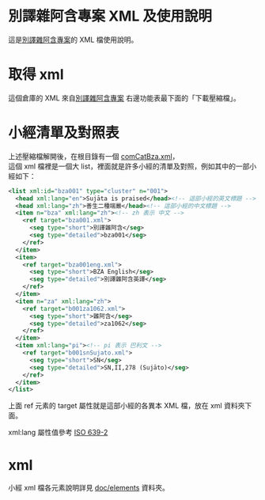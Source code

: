 # 別譯雜阿含專案 XML 及使用說明

這是[別譯雜阿含專案](http://buddhistinformatics.dila.edu.tw/BZA)的 XML 檔使用說明。

# 取得 xml

這個倉庫的 XML 來自[別譯雜阿含專案](http://buddhistinformatics.dila.edu.tw/BZA) 右邊功能表最下面的「下載壓縮檔」。

# 小經清單及對照表

上述壓縮檔解開後，在根目錄有一個 [comCatBza.xml](comCatBza.xml)，  
這個 xml 檔裡是一個大 list，裡面就是許多小經的清單及對照，例如其中的一部小經如下：

```xml
<list xml:id="bza001" type="cluster" n="001">
  <head xml:lang="en">Sujāta is praised</head><!-- 這部小經的英文標題 -->
  <head xml:lang="zh">善生二種端嚴</head><!-- 這部小經的中文標題 -->
  <item n="bza" xml:lang="zh"><!-- zh 表示 中文 -->
    <ref target="bza001.xml">
      <seg type="short">別譯雜阿含</seg>
      <seg type="detailed">bza001</seg>
    </ref>
  </item>
  <item>
    <ref target="bza001eng.xml">
      <seg type="short">BZA English</seg>
      <seg type="detailed">別譯雜阿含英譯</seg>
    </ref>
  </item>
  <item n="za" xml:lang="zh">
    <ref target="b001za1062.xml">
      <seg type="short">雜阿含</seg>
      <seg type="detailed">za1062</seg>
    </ref>
  </item>
  <item xml:lang="pi"><!-- pi 表示 巴利文 -->
    <ref target="b001snSujato.xml">
      <seg type="short">SN</seg>
      <seg type="detailed">SN,II,278 (Sujāto)</seg>
    </ref>
  </item>
</list>
```

上面 ref 元素的 target 屬性就是這部小經的各異本 XML 檔，放在 xml 資料夾下面。

xml:lang 屬性值參考 [ISO 639-2](http://www.loc.gov/standards/iso639-2/php/code_list.php)

# xml

小經 xml 檔各元素說明詳見 [doc/elements](doc/elements) 資料夾。
